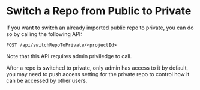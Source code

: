 # Switch a Repo from Public to Private

If you want to switch an already imported public repo to private, you can do so by calling the following API:

```
POST /api/switchRepoToPrivate/<projectId>
```

Note that this API requires admin priviledge to call.

After a repo is switched to private, only admin has access to it by default, you may need to push access setting for the private repo to control how it can be accessed by other users.
